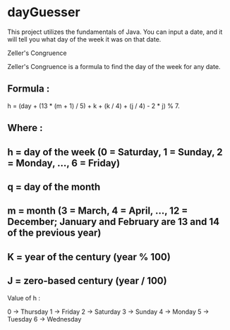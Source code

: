# dayGuesser

This project utilizes the fundamentals of Java. You can input a date, and it will tell you what day of the week it was on that date.

Zeller's Congruence

Zeller's Congruence is a formula to find the day of the week for any date.

Formula :
-
  h = (day + (13 * (m + 1) / 5) + k + (k / 4) + (j / 4) - 2 * j) % 7.
  
Where :
-  
h
  = day of the week (0 = Saturday, 1 = Sunday, 2 = Monday, ..., 6 = Friday)
-  
q
  = day of the month
-  
m
  = month (3 = March, 4 = April, ..., 12 = December; January and February are 13 and 14 of the previous year)
-  
K
  = year of the century (year % 100)
-  
J
  = zero-based century (year / 100)
-



Value of h :

0 -> Thursday
1 -> Friday
2 -> Saturday
3 -> Sunday
4 -> Monday
5 -> Tuesday
6 -> Wednesday


  

